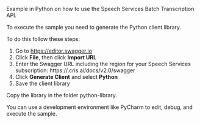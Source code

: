 Example in Python on how to use the Speech Services Batch Transcription API.

To execute the sample you need to generate the Python client library.

To do this follow these steps:

1. Go to https://editor.swagger.io
2. Click **File**, then click **Import URL**
3. Enter the Swagger URL including the region for your Speech Services subscription: https://<your-region>.cris.ai/docs/v2.0/swagger
4. Click **Generate Client** and select **Python**
5. Save the client library

Copy the library in the folder python-library.

You can use a development environment like PyCharm to edit, debug, and execute the sample.
